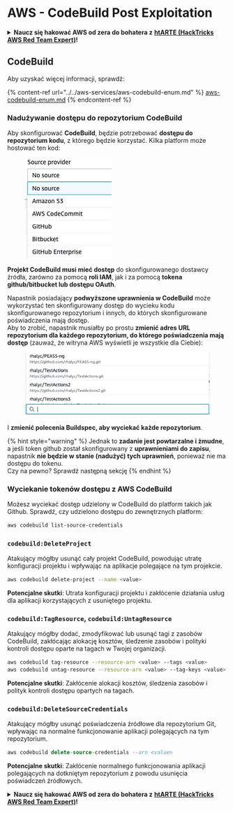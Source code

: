 # AWS - CodeBuild Post Exploitation

<details>

<summary><strong>Naucz się hakować AWS od zera do bohatera z</strong> <a href="https://training.hacktricks.xyz/courses/arte"><strong>htARTE (HackTricks AWS Red Team Expert)</strong></a><strong>!</strong></summary>

Inne sposoby wsparcia HackTricks:

* Jeśli chcesz zobaczyć swoją **firmę reklamowaną w HackTricks** lub **pobrać HackTricks w formacie PDF**, sprawdź [**SUBSCRIPTION PLANS**](https://github.com/sponsors/carlospolop)!
* Zdobądź [**oficjalne gadżety PEASS & HackTricks**](https://peass.creator-spring.com)
* Odkryj [**Rodzinę PEASS**](https://opensea.io/collection/the-peass-family), naszą kolekcję ekskluzywnych [**NFT**](https://opensea.io/collection/the-peass-family)
* **Dołącz do** 💬 [**grupy Discord**](https://discord.gg/hRep4RUj7f) lub [**grupy telegramowej**](https://t.me/peass) lub **śledź** nas na **Twitterze** 🐦 [**@hacktricks\_live**](https://twitter.com/hacktricks\_live)**.**
* **Podziel się swoimi sztuczkami hakerskimi, przesyłając PR-y do** [**HackTricks**](https://github.com/carlospolop/hacktricks) i [**HackTricks Cloud**](https://github.com/carlospolop/hacktricks-cloud) github repos.

</details>

## CodeBuild

Aby uzyskać więcej informacji, sprawdź:

{% content-ref url="../../aws-services/aws-codebuild-enum.md" %}
[aws-codebuild-enum.md](../../aws-services/aws-codebuild-enum.md)
{% endcontent-ref %}

### Nadużywanie dostępu do repozytorium CodeBuild

Aby skonfigurować **CodeBuild**, będzie potrzebować **dostępu do repozytorium kodu**, z którego będzie korzystać. Kilka platform może hostować ten kod:

<figure><img src="../../../../.gitbook/assets/image (3) (5).png" alt=""><figcaption></figcaption></figure>

**Projekt CodeBuild musi mieć dostęp** do skonfigurowanego dostawcy źródła, zarówno za pomocą **roli IAM**, jak i za pomocą **tokena github/bitbucket lub dostępu OAuth**.

Napastnik posiadający **podwyższone uprawnienia w CodeBuild** może wykorzystać ten skonfigurowany dostęp do wycieku kodu skonfigurowanego repozytorium i innych, do których skonfigurowane poświadczenia mają dostęp.\
Aby to zrobić, napastnik musiałby po prostu **zmienić adres URL repozytorium dla każdego repozytorium, do którego poświadczenia mają dostęp** (zauważ, że witryna AWS wyświetli je wszystkie dla Ciebie):

<figure><img src="../../../../.gitbook/assets/image (11) (1) (2).png" alt=""><figcaption></figcaption></figure>

I **zmienić polecenia Buildspec, aby wyciekać każde repozytorium**.

{% hint style="warning" %}
Jednak to **zadanie jest powtarzalne i żmudne**, a jeśli token github został skonfigurowany z **uprawnieniami do zapisu**, napastnik **nie będzie w stanie (nadużyć) tych uprawnień**, ponieważ nie ma dostępu do tokenu.\
Czy na pewno? Sprawdź następną sekcję
{% endhint %}

### Wyciekanie tokenów dostępu z AWS CodeBuild

Możesz wyciekać dostęp udzielony w CodeBuild do platform takich jak Github. Sprawdź, czy udzielono dostępu do zewnętrznych platform:

```bash
aws codebuild list-source-credentials
```

### `codebuild:DeleteProject`

Atakujący mógłby usunąć cały projekt CodeBuild, powodując utratę konfiguracji projektu i wpływając na aplikacje polegające na tym projekcie.

```bash
aws codebuild delete-project --name <value>
```

**Potencjalne skutki**: Utrata konfiguracji projektu i zakłócenie działania usług dla aplikacji korzystających z usuniętego projektu.

### `codebuild:TagResource`, `codebuild:UntagResource`

Atakujący mógłby dodać, zmodyfikować lub usunąć tagi z zasobów CodeBuild, zakłócając alokację kosztów, śledzenie zasobów i polityki kontroli dostępu oparte na tagach w Twojej organizacji.

```bash
aws codebuild tag-resource --resource-arn <value> --tags <value>
aws codebuild untag-resource --resource-arn <value> --tag-keys <value>
```

**Potencjalne skutki**: Zakłócenie alokacji kosztów, śledzenia zasobów i polityk kontroli dostępu opartych na tagach.

### `codebuild:DeleteSourceCredentials`

Atakujący mógłby usunąć poświadczenia źródłowe dla repozytorium Git, wpływając na normalne funkcjonowanie aplikacji polegających na tym repozytorium.

```sql
aws codebuild delete-source-credentials --arn <value>
```

**Potencjalne skutki**: Zakłócenie normalnego funkcjonowania aplikacji polegających na dotkniętym repozytorium z powodu usunięcia poświadczeń źródłowych.

<details>

<summary><strong>Naucz się hakować AWS od zera do bohatera z</strong> <a href="https://training.hacktricks.xyz/courses/arte"><strong>htARTE (HackTricks AWS Red Team Expert)</strong></a><strong>!</strong></summary>

Inne sposoby wsparcia HackTricks:

* Jeśli chcesz zobaczyć swoją **firmę reklamowaną w HackTricks** lub **pobrać HackTricks w formacie PDF**, sprawdź [**PLAN SUBSKRYPCJI**](https://github.com/sponsors/carlospolop)!
* Zdobądź [**oficjalne gadżety PEASS & HackTricks**](https://peass.creator-spring.com)
* Odkryj [**Rodzinę PEASS**](https://opensea.io/collection/the-peass-family), naszą kolekcję ekskluzywnych [**NFT**](https://opensea.io/collection/the-peass-family)
* **Dołącz do** 💬 [**grupy Discord**](https://discord.gg/hRep4RUj7f) lub [**grupy telegramowej**](https://t.me/peass) lub **śledź** nas na **Twitterze** 🐦 [**@hacktricks\_live**](https://twitter.com/hacktricks\_live)**.**
* **Podziel się swoimi sztuczkami hakerskimi, przesyłając PR-y do** [**HackTricks**](https://github.com/carlospolop/hacktricks) i [**HackTricks Cloud**](https://github.com/carlospolop/hacktricks-cloud) repozytoriów GitHub.

</details>
